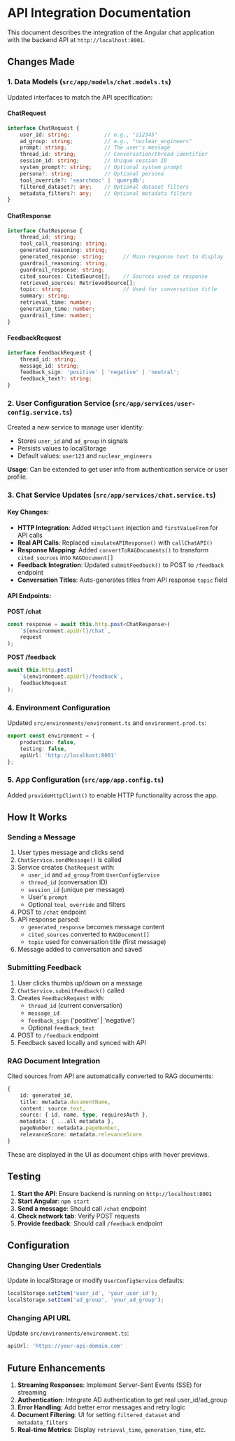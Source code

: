 # API Integration Documentation

This document describes the integration of the Angular chat application with the backend API at `http://localhost:8001`.

## Changes Made

### 1. Data Models (`src/app/models/chat.models.ts`)

Updated interfaces to match the API specification:

#### ChatRequest
```typescript
interface ChatRequest {
    user_id: string;           // e.g., "z12345"
    ad_group: string;          // e.g., "nuclear_engineers"
    prompt: string;            // The user's message
    thread_id: string;         // Conversation/thread identifier
    session_id: string;        // Unique session ID
    system_prompt?: string;    // Optional system prompt
    persona?: string;          // Optional persona
    tool_override?: 'searchdoc' | 'querydb';
    filtered_dataset?: any;    // Optional dataset filters
    metadata_filters?: any;    // Optional metadata filters
}
```

#### ChatResponse
```typescript
interface ChatResponse {
    thread_id: string;
    tool_call_reasoning: string;
    generated_reasoning: string;
    generated_response: string;      // Main response text to display
    guardrail_reasoning: string;
    guardrail_response: string;
    cited_sources: CitedSource[];    // Sources used in response
    retrieved_sources: RetrievedSource[];
    topic: string;                   // Used for conversation title
    summary: string;
    retrieval_time: number;
    generation_time: number;
    guardrail_time: number;
}
```

#### FeedbackRequest
```typescript
interface FeedbackRequest {
    thread_id: string;
    message_id: string;
    feedback_sign: 'positive' | 'negative' | 'neutral';
    feedback_text?: string;
}
```

### 2. User Configuration Service (`src/app/services/user-config.service.ts`)

Created a new service to manage user identity:
- Stores `user_id` and `ad_group` in signals
- Persists values to localStorage
- Default values: `user123` and `nuclear_engineers`

**Usage**: Can be extended to get user info from authentication service or user profile.

### 3. Chat Service Updates (`src/app/services/chat.service.ts`)

#### Key Changes:
- **HTTP Integration**: Added `HttpClient` injection and `firstValueFrom` for API calls
- **Real API Calls**: Replaced `simulateAPIResponse()` with `callChatAPI()`
- **Response Mapping**: Added `convertToRAGDocuments()` to transform `cited_sources` into `RAGDocument[]`
- **Feedback Integration**: Updated `submitFeedback()` to POST to `/feedback` endpoint
- **Conversation Titles**: Auto-generates titles from API response `topic` field

#### API Endpoints:

**POST /chat**
```typescript
const response = await this.http.post<ChatResponse>(
    `${environment.apiUrl}/chat`, 
    request
);
```

**POST /feedback**
```typescript
await this.http.post(
    `${environment.apiUrl}/feedback`, 
    feedbackRequest
);
```

### 4. Environment Configuration

Updated `src/environments/environment.ts` and `environment.prod.ts`:
```typescript
export const environment = {
    production: false,
    testing: false,
    apiUrl: 'http://localhost:8001'
};
```

### 5. App Configuration (`src/app/app.config.ts`)

Added `provideHttpClient()` to enable HTTP functionality across the app.

## How It Works

### Sending a Message

1. User types message and clicks send
2. `ChatService.sendMessage()` is called
3. Service creates `ChatRequest` with:
   - `user_id` and `ad_group` from `UserConfigService`
   - `thread_id` (conversation ID)
   - `session_id` (unique per message)
   - User's `prompt`
   - Optional `tool_override` and filters
4. POST to `/chat` endpoint
5. API response parsed:
   - `generated_response` becomes message content
   - `cited_sources` converted to `RAGDocument[]`
   - `topic` used for conversation title (first message)
6. Message added to conversation and saved

### Submitting Feedback

1. User clicks thumbs up/down on a message
2. `ChatService.submitFeedback()` called
3. Creates `FeedbackRequest` with:
   - `thread_id` (current conversation)
   - `message_id`
   - `feedback_sign` ('positive' | 'negative')
   - Optional `feedback_text`
4. POST to `/feedback` endpoint
5. Feedback saved locally and synced with API

### RAG Document Integration

Cited sources from API are automatically converted to RAG documents:
```typescript
{
    id: generated_id,
    title: metadata.documentName,
    content: source.text,
    source: { id, name, type, requiresAuth },
    metadata: { ...all metadata },
    pageNumber: metadata.pageNumber,
    relevanceScore: metadata.relevanceScore
}
```

These are displayed in the UI as document chips with hover previews.

## Testing

1. **Start the API**: Ensure backend is running on `http://localhost:8001`
2. **Start Angular**: `npm start`
3. **Send a message**: Should call `/chat` endpoint
4. **Check network tab**: Verify POST requests
5. **Provide feedback**: Should call `/feedback` endpoint

## Configuration

### Changing User Credentials

Update in localStorage or modify `UserConfigService` defaults:
```typescript
localStorage.setItem('user_id', 'your_user_id');
localStorage.setItem('ad_group', 'your_ad_group');
```

### Changing API URL

Update `src/environments/environment.ts`:
```typescript
apiUrl: 'https://your-api-domain.com'
```

## Future Enhancements

1. **Streaming Responses**: Implement Server-Sent Events (SSE) for streaming
2. **Authentication**: Integrate AD authentication to get real user_id/ad_group
3. **Error Handling**: Add better error messages and retry logic
4. **Document Filtering**: UI for setting `filtered_dataset` and `metadata_filters`
5. **Real-time Metrics**: Display `retrieval_time`, `generation_time`, etc.

